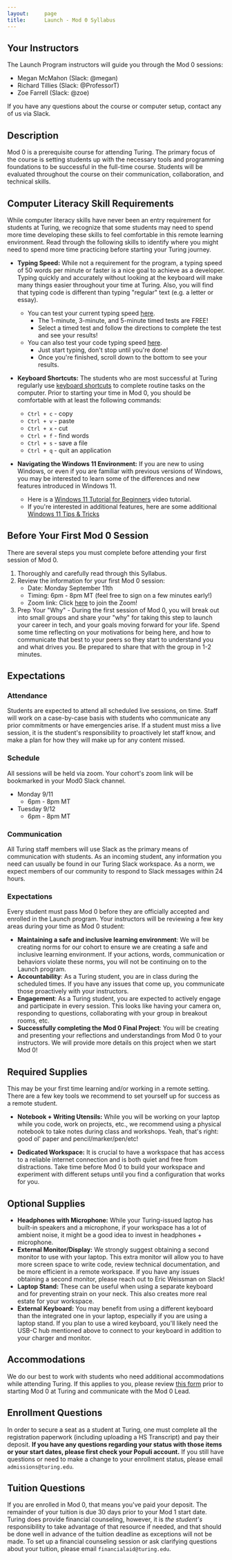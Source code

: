 ```yaml
---
layout:     page
title:      Launch - Mod 0 Syllabus
---
```

## Your Instructors
The Launch Program instructors will guide you through the Mod 0 sessions:
* Megan McMahon (Slack: @megan)
* Richard Tillies (Slack: @ProfessorT)
* Zoe Farrell (Slack: @zoe)

If you have any questions about the course or computer setup, contact any of us via Slack.

## Description
Mod 0 is a prerequisite course for attending Turing. The primary focus of the course is setting students up with the necessary tools and programming foundations to be successful in the full-time course. Students will be evaluated throughout the course on their communication, collaboration, and technical skills. 

## Computer Literacy Skill Requirements
While computer literacy skills have never been an entry requirement for students at Turing, we recognize that some students may need to spend more time developing these skills to feel comfortable in this remote learning environment. Read through the following skills to identify where you might need to spend more time practicing before starting your Turing journey.

- **Typing Speed:** While not a requirement for the program, a typing speed of 50 words per minute or faster is a nice goal to achieve as a developer. Typing quickly and accurately without looking at the keyboard will make many things easier throughout your time at Turing. Also, you will find that typing code is different than typing "regular" text (e.g. a letter or essay).
	- You can test your current typing speed [here](https://www.typing.com/student/tests). 
		- The 1-minute, 3-minute, and 5-minute timed tests are FREE!
		- Select a timed test and follow the directions to complete the test and see your results!
	- You can also test your code typing speed [here](https://typing.io/lesson/csharp/asp.net/CSharpCodeParser.cs/1).
		- Just start typing, don't stop until you're done!
		- Once you're finished, scroll down to the bottom to see your results.
- **Keyboard Shortcuts:** The students who are most successful at Turing regularly use [keyboard shortcuts](https://support.microsoft.com/en-us/windows/keyboard-shortcuts-in-windows-dcc61a57-8ff0-cffe-9796-cb9706c75eec) to complete routine tasks on the computer. Prior to starting your time in Mod 0, you should be comfortable with at least the following commands: 
    - `Ctrl + c` - copy
    - `Ctrl + v` - paste
    - `Ctrl + x` - cut
    - `Ctrl + f` - find words
    - `Ctrl + s` - save a file
    - `Ctrl + q` - quit an application

- **Navigating the Windows 11 Environment:** If you are new to using Windows, or even if you are familiar with previous versions of Windows, you may be interested to learn some of the differences and new features introduced in Windows 11. 
	- Here is a [Windows 11 Tutorial for Beginners](https://www.youtube.com/watch?v=K3B5vorjvEE) video tutorial. 
	- If you're interested in additional features, here are some additional [Windows 11 Tips & Tricks](https://www.youtube.com/watch?v=MqMIjSDkqz4)



## Before Your First Mod 0 Session
There are several steps you must complete before attending your first session of Mod 0.
1. Thoroughly and carefully read through this Syllabus.
1. Review the information for your first Mod 0 session:
    - Date: Monday September 11th
    - Timing: 6pm - 8pm MT (feel free to sign on a few minutes early!)
    - Zoom link: Click [here](https://turingschool.zoom.us/my/ericweissman) to join the Zoom! 
1. Prep Your "Why" - During the first session of Mod 0, you will break out into small groups and share your "why" for taking this step to launch your career in tech, and your goals moving forward for your life. Spend some time reflecting on your motivations for being here, and how to communicate that best to your peers so they start to understand you and what drives you. Be prepared to share that with the group in 1-2 minutes.

## Expectations

### Attendance
Students are expected to attend all scheduled live sessions, on time. Staff will work on a case-by-case basis with students who communicate any prior commitments or have emergencies arise. If a student must miss a live session, it is the student's responsibility to proactively let staff know, and make a plan for how they will make up for any content missed. 

### Schedule
All sessions will be held via zoom.  Your cohort's zoom link will be bookmarked in your Mod0 Slack channel.
- Monday 9/11
    - 6pm - 8pm MT
- Tuesday 9/12
    - 6pm - 8pm MT

### Communication 
All Turing staff members will use Slack as the primary means of communication with students. As an incoming student, any information you need can usually be found in our Turing Slack workspace. As a norm, we expect members of our community to respond to Slack messages within 24 hours.

### Expectations
Every student must pass Mod 0 before they are officially accepted and enrolled in the Launch program. Your instructors will be reviewing a few key areas during your time as Mod 0 student:
- **Maintaining a safe and inclusive learning environment**: We will be creating norms for our cohort to ensure we are creating a safe and inclusive learning environment. If your actions, words, communication or behaviors violate these norms, you will not be continuing on to the Launch program.
- **Accountability**: As a Turing student, you are in class during the scheduled times. If you have any issues that come up, you communicate those proactively with your instructors.
- **Engagement**: As a Turing student, you are expected to actively engage and participate in every session. This looks like having your camera on, responding to questions, collaborating with your group in breakout rooms, etc.
- **Successfully completing the Mod 0 Final Project**: You will be creating and presenting your reflections and understandings from Mod 0 to your instructors. We will provide more details on this project when we start Mod 0!

## Required Supplies
This may be your first time learning and/or working in a remote setting. There are a few key tools we recommend to set yourself up for success as a remote student. 

- **Notebook + Writing Utensils:** While you will be working on your laptop while you code, work on projects, etc., we recommend using a physical notebook to take notes during class and workshops. Yeah, that's right: good ol' paper and pencil/marker/pen/etc! 

- **Dedicated Workspace:** It is crucial to have a workspace that has access to a reliable internet connection and is both quiet and free from distractions. Take time before Mod 0 to build your workspace and experiment with different setups until you find a configuration that works for you.


## Optional Supplies
- **Headphones with Microphone:** While your Turing-issued laptop has built-in speakers and a microphone, if your workspace has a lot of ambient noise, it might be a good idea to invest in headphones + microphone. 
- **External Monitor/Display:** We strongly suggest obtaining a second monitor to use with your laptop. This extra monitor will allow you to have more screen space to write code, review technical documentation, and be more efficient in a remote workspace.  If you have any issues obtaining a second monitor, please reach out to Eric Weissman on Slack! 
- **Laptop Stand:** These can be useful when using a separate keyboard and for preventing strain on your neck. This also creates more real estate for your workspace.
- **External Keyboard:** You may benefit from using a different keyboard than the integrated one in your laptop, especially if you are using a laptop stand. If you plan to use a wired keyboard, you'll likely need the USB-C hub mentioned above to connect to your keyboard in addition to your charger and monitor.



## Accommodations
We do our best to work with students who need additional accommodations while attending Turing. If this applies to you, please review [this form](https://frontend.turing.edu/documents/reasonable_accommodation_request_form.pdf) prior to starting Mod 0 at Turing and communicate with the Mod 0 Lead. 

## Enrollment Questions

In order to secure a seat as a student at Turing, one must complete all the registration paperwork (including uploading a HS Transcript) and pay their deposit. **If you have any questions regarding your status with those items or your start dates, please first check your Populi account.** If you still have questions or need to make a change to your enrollment status, please email `admissions@turing.edu`.

## Tuition Questions

If you are enrolled in Mod 0, that means you've paid your deposit. The remainder of your tuition is due 30 days prior to your Mod 1 start date. Turing does provide financial counseling, however, it is _the student's_ responsibility to take advantage of that resource if needed, and that should be done well in advance of the tuition deadline as exceptions will not be made. To set up a financial counseling session or ask clarifying questions about your tuition, please email `financialaid@turing.edu`.

<br>
<br>
<br>
<br>
<br>
<br>
